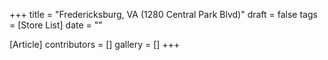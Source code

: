 +++
title = "Fredericksburg, VA (1280 Central Park Blvd)"
draft = false
tags = [Store List]
date = ""

[Article]
contributors = []
gallery = []
+++